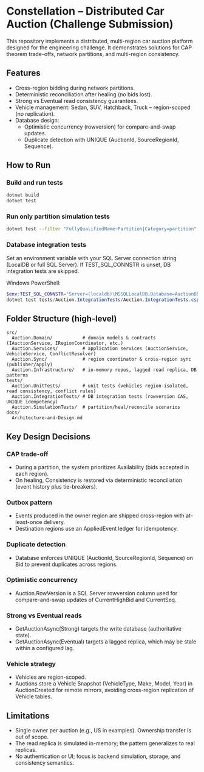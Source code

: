 ﻿# Constellation – Distributed Car Auction (Challenge Submission)

This repository implements a distributed, multi-region car auction platform designed for the engineering challenge.
It demonstrates solutions for CAP theorem trade-offs, network partitions, and multi-region consistency.

## Features
- Cross-region bidding during network partitions.
- Deterministic reconciliation after healing (no bids lost).
- Strong vs Eventual read consistency guarantees.
- Vehicle management: Sedan, SUV, Hatchback, Truck – region-scoped (no replication).
- Database design:
  - Optimistic concurrency (rowversion) for compare-and-swap updates.
  - Duplicate detection with UNIQUE (AuctionId, SourceRegionId, Sequence).

## How to Run

### Build and run tests
```bash
dotnet build
dotnet test
```

### Run only partition simulation tests
```bash
dotnet test --filter "FullyQualifiedName~Partition|Category=partition"
```

### Database integration tests
Set an environment variable with your SQL Server connection string (LocalDB or full SQL Server). If TEST_SQL_CONNSTR is unset, DB integration tests are skipped.

Windows PowerShell:
```powershell
$env:TEST_SQL_CONNSTR="Server=(localdb)\MSSQLLocalDB;Database=AuctionDb;Trusted_Connection=True;"
dotnet test tests/Auction.IntegrationTests/Auction.IntegrationTests.csproj
```

## Folder Structure (high-level)
```
src/
  Auction.Domain/           # domain models & contracts (IAuctionService, IRegionCoordinator, etc.)
  Auction.Services/         # application services (AuctionService, VehicleService, ConflictResolver)
  Auction.Sync/             # region coordinator & cross-region sync (publisher/apply)
  Auction.Infrastructure/   # in-memory repos, lagged read replica, DB patterns
tests/
  Auction.UnitTests/        # unit tests (vehicles region-isolated, read consistency, conflict rules)
  Auction.IntegrationTests/ # DB integration tests (rowversion CAS, UNIQUE idempotency)
  Auction.SimulationTests/  # partition/heal/reconcile scenarios
docs/
  Architecture-and-Design.md
```

## Key Design Decisions

### CAP trade-off
- During a partition, the system prioritizes Availability (bids accepted in each region).
- On healing, Consistency is restored via deterministic reconciliation (event history plus tie-breakers).

### Outbox pattern
- Events produced in the owner region are shipped cross-region with at-least-once delivery.
- Destination regions use an AppliedEvent ledger for idempotency.

### Duplicate detection
- Database enforces UNIQUE (AuctionId, SourceRegionId, Sequence) on Bid to prevent duplicates across regions.

### Optimistic concurrency
- Auction.RowVersion is a SQL Server rowversion column used for compare-and-swap updates of CurrentHighBid and CurrentSeq.

### Strong vs Eventual reads
- GetAuctionAsync(Strong) targets the write database (authoritative state).
- GetAuctionAsync(Eventual) targets a lagged replica, which may be stale within a configured lag.

### Vehicle strategy
- Vehicles are region-scoped.
- Auctions store a Vehicle Snapshot (VehicleType, Make, Model, Year) in AuctionCreated for remote mirrors, avoiding cross-region replication of Vehicle tables.

## Limitations
- Single owner per auction (e.g., US in examples). Ownership transfer is out of scope.
- The read replica is simulated in-memory; the pattern generalizes to real replicas.
- No authentication or UI; focus is backend simulation, storage, and consistency semantics.
